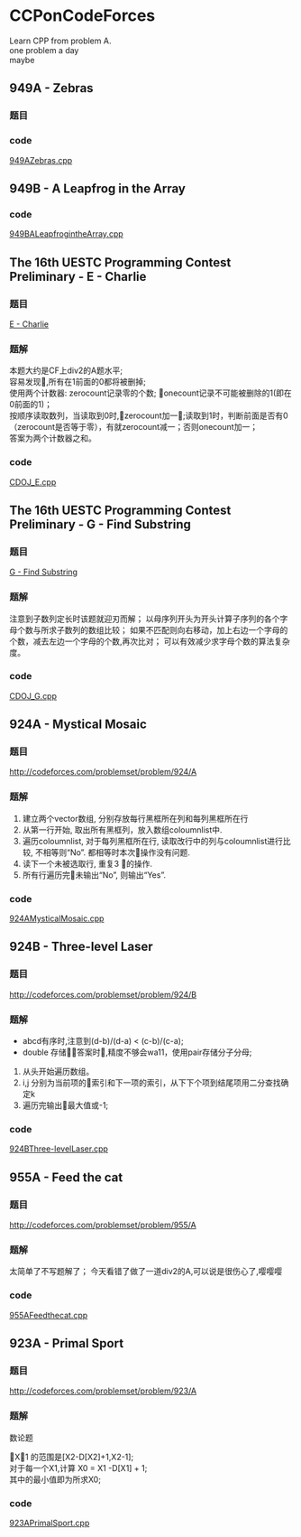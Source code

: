 # CCPonCodeForces

Learn CPP from problem A.   
one problem a day   
maybe

## 949A - Zebras
### 题目
### code
[949AZebras.cpp](949AZebras.cpp)

## 949B - A Leapfrog in the Array
### code
[949BALeapfrogintheArray.cpp](949BALeapfrogintheArray.cpp)

## The 16th UESTC Programming Contest Preliminary - E - Charlie
### 题目
[E - Charlie]()
### 题解
本题大约是CF上div2的A题水平;        
容易发现,所有在1前面的0都将被删掉;     
使用两个计数器: zerocount记录零的个数; onecount记录不可能被删除的1(即在0前面的1)；      
按顺序读取数列，当读取到0时,zerocount加一;读取到1时，判断前面是否有0（zerocount是否等于零），有就zerocount减一；否则onecount加一；    
答案为两个计数器之和。   
### code
[CDOJ_E.cpp](CDOJ_E.cpp)
## The 16th UESTC Programming Contest Preliminary - G - Find Substring
### 题目
[G - Find Substring]()
### 题解
注意到子数列定长时该题就迎刃而解；
以母序列开头为开头计算子序列的各个字母个数与所求子数列的数组比较；
如果不匹配则向右移动，加上右边一个字母的个数，减去左边一个字母的个数,再次比对；
可以有效减少求字母个数的算法复杂度。
### code
[CDOJ_G.cpp](CDOJ_G.cpp)

## 924A - Mystical Mosaic
### 题目
http://codeforces.com/problemset/problem/924/A
### 题解
1. 建立两个vector数组, 分别存放每行黑框所在列和每列黑框所在行   
2. 从第一行开始, 取出所有黑框列，放入数组coloumnlist中.   
3. 遍历coloumnlist, 对于每列黑框所在行, 读取改行中的列与coloumnlist进行比较, 不相等则“No”.  都相等时本次操作没有问题.     
4. 读下一个未被选取行, 重复3 的操作. 
5. 所有行遍历完未输出“No”, 则输出“Yes”.
### code
[924AMysticalMosaic.cpp](924AMysticalMosaic.cpp)
## 924B - Three-level Laser
### 题目
http://codeforces.com/problemset/problem/924/B
### 题解
* abcd有序时,注意到(d-b)/(d-a) < (c-b)/(c-a);
* double 存储答案时,精度不够会wa11，使用pair存储分子分母;

1. 从头开始遍历数组。
2. i,j 分别为当前项的索引和下一项的索引，从下下个项到结尾项用二分查找确定k
3. 遍历完输出最大值或-1;
### code
[924BThree-levelLaser.cpp](924BThree-levelLaser.cpp)

## 955A - Feed the cat
### 题目
http://codeforces.com/problemset/problem/955/A
### 题解
太简单了不写题解了；
今天看错了做了一道div2的A,可以说是很伤心了,嘤嘤嘤
### code
[955AFeedthecat.cpp](955AFeedthecat.cpp)

## 923A - Primal Sport
### 题目
http://codeforces.com/problemset/problem/923/A
### 题解
数论题

X1 的范围是[X2-D[X2]+1,X2-1];    
对于每一个X1,计算 X0 = X1 -D[X1] + 1;   
其中的最小值即为所求X0;   

### code
[923APrimalSport.cpp](923APrimalSport.cpp)